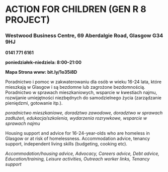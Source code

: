# ACTION FOR CHILDREN (GEN R 8 PROJECT)

### Westwood Business Centre, 69 Aberdalgie Road, Glasgow G34 9HJ

**0141 771 6161**

**poniedziałek–niedziela: 8:00–21:00**

**Mapa   Strona www: bit.ly/1o35i8D**

Poradnictwo i pomoc w zakwaterowaniu dla osób w wieku 16-24 lata, które mieszkają w Glasgow i są bezdomne lub zagrożone bezdomnością. Poradnictwo w sprawach mieszkaniowych, wsparcie w kwestiach najmu, rozwijanie umiejętności niezbędnych do samodzielnego życia (zarządzanie pieniędzmi, gotowanie itp.).

*poradnictwo mieszkaniowe, doradztwo zawodowe, doradztwo w sprawach zadłużeń, edukacja/szkolenia, wydarzenia rozrywkowe, wsparcie w sprawach najmu*


Housing support and advice for 16-24-year-olds who are homeless in Glasgow or at risk of homelessness. Accommodation advice, tenancy support, independent living skills (budgeting, cooking etc).

*Accommodation/housing advice, Advocacy, Careers advice, Debt advice, Education/training, Leisure activities, Outreach worker links, Tenancy support*
